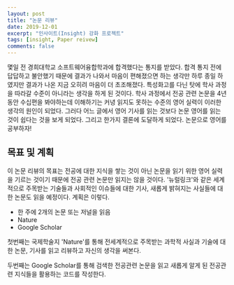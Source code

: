 ```yaml
---
layout: post
title: "논문 리뷰"
date: 2019-12-01
excerpt: "인사이트(Insight) 강화 프로젝트"
tags: [insight, Paper reivew]
comments: false
---
```


몇일 전 경희대학교 소프트웨어융합학과에 합격했다는 통지를 받았다. 합격 통지 전에 답답하고 불안했기 때문에 결과가 나와서 마음이 편해졌으면 하는 생각만 하루 종일 하였지만 결과가 나온 지금 오히려 마음이 더 초조해졌다. 특성화고를 다닌 탓에 학사 과정을 따라갈 수준이 아니라는 생각을 하게 된 것이다. 학사 과정에서 전공 관련 논문을 4년 동안 수십편을 봐야하는데 이해하기는 커녕 읽지도 못하는 수준의 영어 실력이 이러한 생각의 원인이 되었다. 그러다 어느 글에서 영어 기사를 읽는 것보다 논문 영어를 읽는 것이 쉽다는 것을 보게 되었다. 그리고 한가지 결론에 도달하게 되었다. 논문으로 영어를 공부하자!

## 목표 및 계획

이 논문 리뷰의 목표는 전공에 대한 지식을 쌓는 것이 아닌 논문을 읽기 위한 영어 실력을 기르는 것이기 때문에 전공 관련 논문만 읽지는 않을 것이다. '뉴럴링크'와 같은 세계적으로 주목받는 기술들과 사회적인 이슈들에 대한 기사, 새롭게 밝혀지는 사실들에 대한 논문도 읽을 예정이다. 계획은 이렇다.

* 한 주에 2개의 논문 또는 저널을 읽음
* Nature
* Google Scholar

첫번째는 국제학술지 'Nature'를 통해 전세계적으로 주목받는 과학적 사실과 기술에 대한 논문, 기사를 읽고 리뷰하고 자신의 생각을 써본다.

두번째는 Google Scholar를 통해 검색한 전공관련 논문을 읽고 새롭게 알게 된 전공관련 지식들을 활용하는 코드를 작성한다.